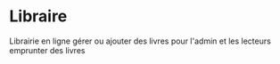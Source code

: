 # Libraire
Librairie en ligne gérer ou ajouter des livres pour l'admin et les lecteurs emprunter des livres 

